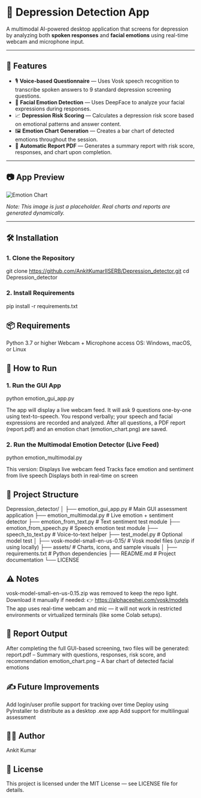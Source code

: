 # 🧠 Depression Detection App

A multimodal AI-powered desktop application that screens for depression by analyzing both **spoken responses** and **facial emotions** using real-time webcam and microphone input.

---

## 📌 Features

- 🎙️ **Voice-based Questionnaire** — Uses Vosk speech recognition to transcribe spoken answers to 9 standard depression screening questions.
- 🧠 **Facial Emotion Detection** — Uses DeepFace to analyze your facial expressions during responses.
- 📈 **Depression Risk Scoring** — Calculates a depression risk score based on emotional patterns and answer content.
- 🖼️ **Emotion Chart Generation** — Creates a bar chart of detected emotions throughout the session.
- 📄 **Automatic Report PDF** — Generates a summary report with risk score, responses, and chart upon completion.

---

## 📷 App Preview

![Emotion Chart](assets/sample_emotion_chart.png)

*Note: This image is just a placeholder. Real charts and reports are generated dynamically.*

---

## 🛠️ Installation

### 1. Clone the Repository

git clone https://github.com/AnkitKumarIISERB/Depression_detector.git
cd Depression_detector

### 2. Install Requirements

pip install -r requirements.txt

## 📦 Requirements

Python 3.7 or higher
Webcam + Microphone access
OS: Windows, macOS, or Linux

## 🧪 How to Run

### 1. Run the GUI App

python emotion_gui_app.py

The app will display a live webcam feed.
It will ask 9 questions one-by-one using text-to-speech.
You respond verbally; your speech and facial expressions are recorded and analyzed.
After all questions, a PDF report (report.pdf) and an emotion chart (emotion_chart.png) are saved.

### 2. Run the Multimodal Emotion Detector (Live Feed)

python emotion_multimodal.py

This version:
Displays live webcam feed
Tracks face emotion and sentiment from live speech
Displays both in real-time on screen

## 📁 Project Structure

Depression_detector/
│
├── emotion_gui_app.py            # Main GUI assessment application
├── emotion_multimodal.py         # Live emotion + sentiment detector
├── emotion_from_text.py          # Text sentiment test module
├── emotion_from_speech.py        # Speech emotion test module
├── speech_to_text.py             # Voice-to-text helper
├── test_model.py                 # Optional model test
│
├── vosk-model-small-en-us-0.15/  # Vosk model files (unzip if using locally)
├── assets/                       # Charts, icons, and sample visuals
│
├── requirements.txt              # Python dependencies
├── README.md                     # Project documentation
└── LICENSE

## ⚠️ Notes

vosk-model-small-en-us-0.15.zip was removed to keep the repo light. Download it manually if needed:
👉 https://alphacephei.com/vosk/models
The app uses real-time webcam and mic — it will not work in restricted environments or virtualized terminals (like some Colab setups).

## 📄 Report Output

After completing the full GUI-based screening, two files will be generated:
report.pdf – Summary with questions, responses, risk score, and recommendation
emotion_chart.png – A bar chart of detected facial emotions

## ✍️ Future Improvements

Add login/user profile support for tracking over time
Deploy using PyInstaller to distribute as a desktop .exe app
Add support for multilingual assessment

## 👨‍💻 Author

Ankit Kumar

## 📜 License

This project is licensed under the MIT License — see LICENSE file for details.


